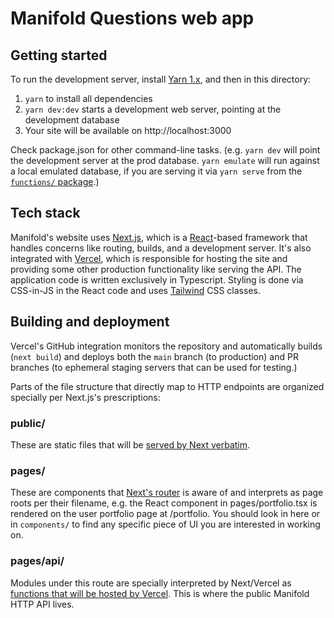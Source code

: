 # Manifold Questions web app

## Getting started

To run the development server, install [Yarn 1.x][yarn], and then in this directory:

1. `yarn` to install all dependencies
2. `yarn dev:dev` starts a development web server, pointing at the development database
3. Your site will be available on http://localhost:3000

Check package.json for other command-line tasks. (e.g. `yarn dev` will point the development server at the prod
database. `yarn emulate` will run against a local emulated database, if you are serving it via `yarn serve` from the
[`functions/` package][functions-readme].)

## Tech stack

Manifold's website uses [Next.js][nextjs], which is a [React][react]-based framework that handles concerns like routing,
builds, and a development server. It's also integrated with [Vercel][vercel], which is responsible for hosting the site
and providing some other production functionality like serving the API. The application code is written exclusively in
Typescript. Styling is done via CSS-in-JS in the React code and uses [Tailwind][tailwind] CSS classes.

## Building and deployment

Vercel's GitHub integration monitors the repository and automatically builds (`next build`) and deploys both the `main`
branch (to production) and PR branches (to ephemeral staging servers that can be used for testing.)

Parts of the file structure that directly map to HTTP endpoints are organized specially per Next.js's prescriptions:

### public/

These are static files that will be [served by Next verbatim][next-static-files].

### pages/

These are components that [Next's router][next-pages] is aware of and interprets as page roots per their filename,
e.g. the React component in pages/portfolio.tsx is rendered on the user portfolio page at /portfolio. You should
look in here or in `components/` to find any specific piece of UI you are interested in working on.

### pages/api/

Modules under this route are specially interpreted by Next/Vercel as [functions that will be hosted by
Vercel][vercel-functions]. This is where the public Manifold HTTP API lives.

[react]: https://reactjs.org
[nextjs]: https://nextjs.org
[vercel]: https://vercel.com
[tailwind]: https://tailwindcss.com
[yarn]: https://classic.yarnpkg.com/lang/en/docs/install/
[prettier]: https://prettier.io
[prettier-integrations]: https://prettier.io/docs/en/editors.html
[next-static-files]: https://nextjs.org/docs/basic-features/static-file-serving
[next-pages]: https://nextjs.org/docs/basic-features/pages
[vercel-functions]: https://vercel.com/docs/concepts/functions/serverless-functions
[functions-readme]: ./backend/functions/README.md

